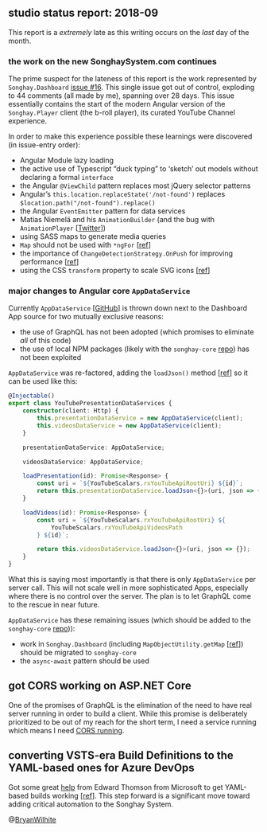 ## studio status report: 2018-09

This report is a _extremely_ late as this writing occurs on the _last_ day of the month.

### the work on the new SonghaySystem.com continues

The prime suspect for the lateness of this report is the work represented by `Songhay.Dashboard` [issue #16](https://github.com/BryanWilhite/Songhay.Dashboard/issues/16). This single issue got out of control, exploding to 44 comments (all made by me), spanning over 28 days. This issue essentially contains the start of the modern Angular version of the `Songhay.Player` client (the b-roll player), its curated YouTube Channel experience.

In order to make this experience possible these learnings were discovered (in issue-entry order):

* Angular Module lazy loading
* the active use of Typescript “duck typing” to ‘sketch’ out models without declaring a formal `interface`
* the Angular `@ViewChild` pattern replaces most jQuery selector patterns
* Angular’s `this.location.replaceState('/not-found')` replaces `$location.path("/not-found").replace()`
* the Angular `EventEmitter` pattern for data services
* Matias Niemelä and his `AnimationBuilder` (and the bug with `AnimationPlayer` [[Twitter](https://twitter.com/BryanWilhite/status/1038139182017724416)])
* using SASS maps to generate media queries
* `Map` should not be used with `*ngFor` [[ref](https://github.com/BryanWilhite/Songhay.Dashboard/issues/16#issuecomment-423879367)]
* the importance of `ChangeDetectionStrategy.OnPush` for improving performance [[ref](https://github.com/BryanWilhite/Songhay.Dashboard/issues/16#issuecomment-424426156)]
* using the CSS `transform` property to scale SVG icons [[ref](https://github.com/BryanWilhite/Songhay.Dashboard/issues/16#issuecomment-424499360)]

### major changes to Angular core `AppDataService`

Currently `AppDataService` [[GitHub](https://github.com/BryanWilhite/Songhay.Dashboard/blob/6e8b3f943fa837f1e6d8ae95b6839a080f9cbdc8/Songhay.Dashboard/ClientApp/src/app/songhay/core/services/songhay-app-data.service.ts)] is thrown down next to the Dashboard App source for two mutually exclusive reasons:

* the use of GraphQL has not been adopted (which promises to eliminate _all_ of this code)
* the use of local NPM packages (likely with the `songhay-core` [repo](https://github.com/BryanWilhite/songhay-core)) has not been exploited

`AppDataService` was re-factored, adding the `loadJson()` method [[ref](https://github.com/BryanWilhite/Songhay.Dashboard/issues/16#issuecomment-418229660)] so it can be used like this:

```typescript
@Injectable()
export class YouTubePresentationDataServices {
    constructor(client: Http) {
        this.presentationDataService = new AppDataService(client);
        this.videosDataService = new AppDataService(client);
    }

    presentationDataService: AppDataService;

    videosDataService: AppDataService;

    loadPresentation(id): Promise<Response> {
        const uri = `${YouTubeScalars.rxYouTubeApiRootUri} ${id}`;
        return this.presentationDataService.loadJson<{}>(uri, json => {});
    }

    loadVideos(id): Promise<Response> {
        const uri = `${YouTubeScalars.rxYouTubeApiRootUri} ${
            YouTubeScalars.rxYouTubeApiVideosPath
        } ${id}`;

        return this.videosDataService.loadJson<{}>(uri, json => {});
    }
}
```

What this is saying most importantly is that there is only `AppDataService` per server call. This will not scale well in more sophisticated Apps, especially where there is no control over the server. The plan is to let GraphQL come to the rescue in near future.

`AppDataService` has these remaining issues (which should be added to the `songhay-core` [repo](https://github.com/BryanWilhite/songhay-core))):

* work in `Songhay.Dashboard` (including `MapObjectUtility.getMap` [[ref](https://github.com/BryanWilhite/Songhay.Dashboard/issues/16#issuecomment-418186425)]) should be migrated to `songhay-core`
* the `async`-`await` pattern should be used

## got CORS working on ASP.NET Core

One of the promises of GraphQL is the elimination of the need to have real server running in order to build a client. While this promise is deliberately prioritized to be out of my reach for the short term, I need a service running which means I need [CORS running](https://github.com/BryanWilhite/Songhay.Affiliates/commit/e92d76fef079eb06b2604e990e3cc10466df1c3b).

## converting VSTS-era Build Definitions to the YAML-based ones for Azure DevOps

Got some great [help](https://twitter.com/ethomson/status/1045631647553671170) from Edward Thomson from Microsoft to get YAML-based builds working [[ref](https://github.com/BryanWilhite/Songhay.Affiliates/issues/3#issuecomment-425545706)]. This step forward is a significant move toward adding critical automation to the Songhay System.

@[BryanWilhite](https://twitter.com/bryanwilhite)
